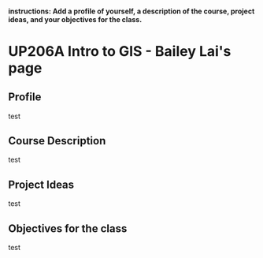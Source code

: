 #### instructions: Add a profile of yourself, a description of the course, project ideas, and your objectives for the class.
# UP206A Intro to GIS - Bailey Lai's page
## Profile
test

## Course Description
test

## Project Ideas
test

## Objectives for the class
test
